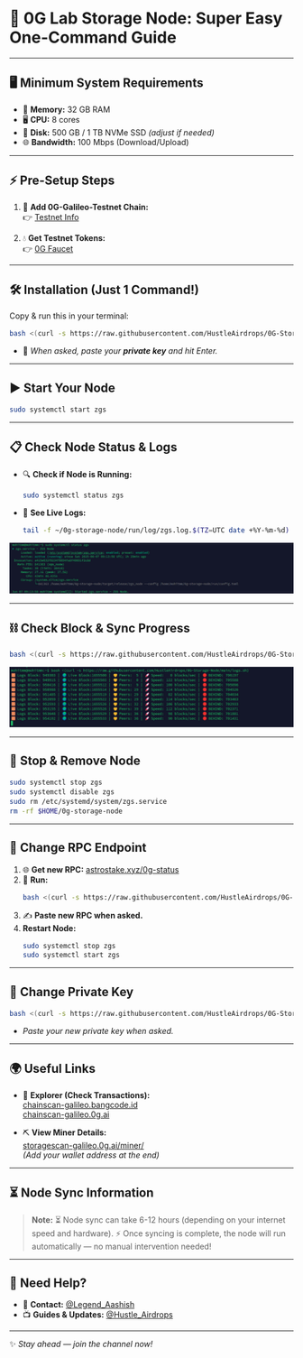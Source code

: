 # 🚀 0G Lab Storage Node: Super Easy One-Command Guide

---

## 🖥️ Minimum System Requirements

- 🧠 **Memory:** 32 GB RAM  
- 🖥️ **CPU:** 8 cores  
- 💾 **Disk:** 500 GB / 1 TB NVMe SSD *(adjust if needed)*  
- 🌐 **Bandwidth:** 100 Mbps (Download/Upload)  

---

## ⚡ Pre-Setup Steps

1. 🔗 **Add 0G-Galileo-Testnet Chain:**  
    👉 [Testnet Info](https://docs.0g.ai/run-a-node/testnet-information)

2. 💧 **Get Testnet Tokens:**  
    👉 [0G Faucet](https://faucet.0g.ai/)

---

## 🛠️ Installation (Just 1 Command!)

Copy & run this in your terminal:

```bash
bash <(curl -s https://raw.githubusercontent.com/HustleAirdrops/0G-Storage-Node/main/installation.sh)
```

- 🔑 *When asked, paste your **private key** and hit Enter.*

---

## ▶️ Start Your Node

```bash
sudo systemctl start zgs
```

---

## 📋 Check Node Status & Logs

- 🔍 **Check if Node is Running:**
  ```bash
  sudo systemctl status zgs
  ```
- 📜 **See Live Logs:**
  ```bash
  tail -f ~/0g-storage-node/run/log/zgs.log.$(TZ=UTC date +%Y-%m-%d)
  ```
<img src="logs.jpg" alt="Logs">

---

## ⛓️ Check Block & Sync Progress

```bash
bash <(curl -s https://raw.githubusercontent.com/HustleAirdrops/0G-Storage-Node/main/logs.sh)
```
<img src="blocks.jpg" alt="Blocks">

---

## 🛑 Stop & Remove Node

```bash
sudo systemctl stop zgs
sudo systemctl disable zgs
sudo rm /etc/systemd/system/zgs.service
rm -rf $HOME/0g-storage-node
```

---

## 🔄 Change RPC Endpoint

1. 🌐 **Get new RPC:** [astrostake.xyz/0g-status](https://www.astrostake.xyz/0g-status)
2. 📝 **Run:**
     ```bash
     bash <(curl -s https://raw.githubusercontent.com/HustleAirdrops/0G-Storage-Node/main/rpc_change.sh)
     ```
3. ✍️ **Paste new RPC when asked.**
4. **Restart Node:**
    ```bash
    sudo systemctl stop zgs
    sudo systemctl start zgs
    ```
---

## 🔑 Change Private Key

```bash
bash <(curl -s https://raw.githubusercontent.com/HustleAirdrops/0G-Storage-Node/main/key_change.sh)
```
- *Paste your new private key when asked.*

---

## 🌍 Useful Links

- 🔎 **Explorer (Check Transactions):**  
  [chainscan-galileo.bangcode.id](https://chainscan-galileo.bangcode.id/)  
  [chainscan-galileo.0g.ai](https://chainscan-galileo.0g.ai/)

- ⛏️ **View Miner Details:**  
  [storagescan-galileo.0g.ai/miner/](https://storagescan-galileo.0g.ai/miner/)  
  *(Add your wallet address at the end)*

---
## ⏳ Node Sync Information

> **Note:** ⏳ Node sync can take 6-12 hours (depending on your internet speed and hardware). ⚡ Once syncing is complete, the node will run automatically — no manual intervention needed! 
---
## 🙋 Need Help?

- 💬 **Contact:** [@Legend_Aashish](https://t.me/Legend_Aashish)
- 📺 **Guides & Updates:** [@Hustle_Airdrops](https://t.me/Hustle_Airdrops)

---

✨ *Stay ahead — join the channel now!*

